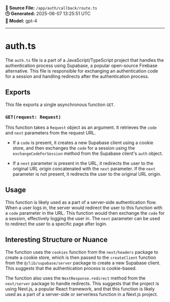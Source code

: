 **📄 Source File:** `/app/auth/callback/route.ts`  
**🕒 Generated:** 2025-06-07 13:25:51 UTC  
**🤖 Model:** gpt-4

---

# auth.ts

The `auth.ts` file is a part of a JavaScript/TypeScript project that handles the authentication process using Supabase, a popular open-source Firebase alternative. This file is responsible for exchanging an authentication code for a session and handling redirects after the authentication process.

## Exports

This file exports a single asynchronous function `GET`.

### `GET(request: Request)`

This function takes a `Request` object as an argument. It retrieves the `code` and `next` parameters from the request URL. 

- If a `code` is present, it creates a new Supabase client using a cookie store, and then exchanges the `code` for a session using the `exchangeCodeForSession` method from the Supabase client's `auth` object.

- If a `next` parameter is present in the URL, it redirects the user to the original URL origin concatenated with the `next` parameter. If the `next` parameter is not present, it redirects the user to the original URL origin.

## Usage

This function is likely used as a part of a server-side authentication flow. When a user logs in, the server would redirect the user to this function with a `code` parameter in the URL. This function would then exchange the `code` for a session, effectively logging the user in. The `next` parameter can be used to redirect the user to a specific page after login.

## Interesting Structure or Nuance

The function uses the `cookies` function from the `next/headers` package to create a cookie store, which is then passed to the `createClient` function from the `@/lib/supabase/server` package to create a new Supabase client. This suggests that the authentication process is cookie-based.

The function also uses the `NextResponse.redirect` method from the `next/server` package to handle redirects. This suggests that the project is using Next.js, a popular React framework, and that this function is likely used as a part of a server-side or serverless function in a Next.js project.